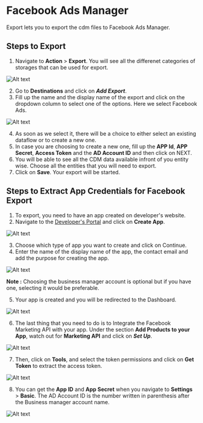 # Facebook Ads Manager

Export lets you to export the cdm files to Facebook Ads Manager.

## Steps to Export
1. Navigate to **Action** > **Export**. You will see all the differenet categories of storages that can be used for export.

![Alt text](https://github.com/skypointcloud/platform/blob/master/docs/doc_snippets/exportcommon.PNG?raw=true)

2. Go to **Destinations** and click on ***Add Export***.
3. Fill up the name and the display name of the export and click on the dropdown column to select one of the options. Here we select Facebook Ads.

![Alt text](https://github.com/skypointcloud/platform/blob/master/docs/doc_snippets/facebookadsexportstep1.PNG?raw=true)

4. As soon as we select it, there will be a choice to either select an existing dataflow or to create a new one.
5. In case you are choosing to create a new one, fill up the **APP Id**, **APP Secret**, **Access Token** and the **AD Account ID** and then click on NEXT.
6. You will be able to see all the CDM data available infront of you entity wise. Choose all the entities that you will need to export.
7. Click on **Save**. Your export will be started.

## Steps to Extract App Credentials for Facebook Export
1. To export, you need to have an app created on developer's website.
2. Navigate to the [Developer's Portal](https://developers.facebook.com/apps/) and click on **Create App**.

![Alt text](https://github.com/skypointcloud/platform/blob/master/docs/doc_snippets/fbappstep1.PNG?raw=true)

3. Choose which type of app you want to create and click on Continue.
4. Enter the name of the display name of the app, the contact email and add the purpose for creating the app.

![Alt text](https://github.com/skypointcloud/platform/blob/master/docs/doc_snippets/fbappstep2.jpg?raw=true)

**Note :** Choosing the business manager account is optional but if you have one, selecting it would be preferable.

5. Your app is created and you will be redirected to the Dashboard.

![Alt text](https://github.com/skypointcloud/platform/blob/master/docs/doc_snippets/fbappstep3.jpg?raw=true)

6. The last thing that you need to do is to Integrate the Facebook Marketing API with your app. Under the section **Add Products to your App**, watch out for **Marketing API** and click on ***Set Up***.

![Alt text](https://github.com/skypointcloud/platform/blob/master/docs/doc_snippets/fbappstep4.jpg?raw=true)


7. Then, click on **Tools**, and select the token permissions and click on **Get Token** to extract the access token.

![Alt text](https://github.com/skypointcloud/platform/blob/master/docs/doc_snippets/fbappstep5.jpg?raw=true)

8. You can get the **App ID** and **App Secret** when you navigate to **Settings** > **Basic**. The AD Account ID is the number written in parenthesis after the Business manager account name.

![Alt text](https://github.com/skypointcloud/platform/blob/master/docs/doc_snippets/fbappstep6.jpg?raw=true)